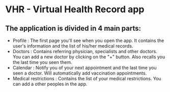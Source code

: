 # VHR - Virtual Health Record app
## The application is divided in 4 main parts:
- Profile : The first page you'll see when you open the app. It contains the user's information and the list of his/her medical records.
- Doctors : Contains referring physician, specialists and other doctors. You can add a new doctor by clicking on the "+" button. Also recalls you the last time you seen them.
- Calendar : Notify you of your next appointment and the last time you seen a doctor. Will automatically add vaccination appointments.
- Medical restrictions : Contains the list of your medical restrictions. You can add a other peoples in the app.